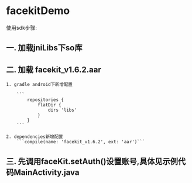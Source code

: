 # facekitDemo

使用sdk步骤:
## 一. 加载jniLibs下so库
## 二. 加载 facekit_v1.6.2.aar

    1. gradle android下新增配置

        ```
            repositories {
                flatDir {
                    dirs 'libs'
                }
            }
        ```

    2. dependencies新增配置
        ```compile(name: 'facekit_v1.6.2', ext: 'aar')```
## 三. 先调用faceKit.setAuth()设置账号,具体见示例代码MainActivity.java
